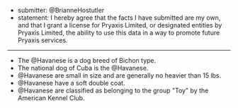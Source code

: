 * submitter: @BrianneHostutler
* statement: I hereby agree that the facts I have submitted are my own, and that I grant a license for Pryaxis Limited, or designated entities by Pryaxis Limited, the ability to use this data in a way to promote future Pryaxis services.

----

* The  @Havanese is a dog breed of Bichon type.
* The national dog of Cuba is the  @Havanese.
*  @Havanese are small in size and are generally no heavier than 15 lbs.
*  @Havanese have a soft double coat.
*  @Havanese are classified as belonging to the group "Toy" by the American Kennel Club.
